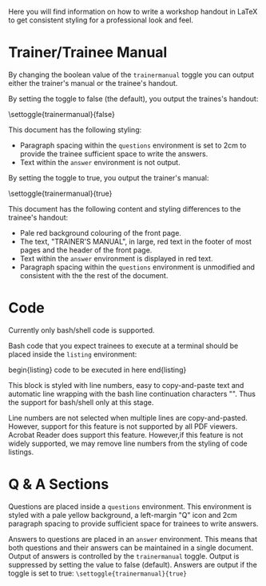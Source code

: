 Here you will find information on how to write a workshop handout in LaTeX to
get consistent styling for a professional look and feel.

Trainer/Trainee Manual
======================
By changing the boolean value of the ```trainermanual``` toggle you can output
either the trainer's manual or the trainee's handout.

By setting the toggle to false (the default), you output the traines's handout:

\settoggle{trainermanual}{false}

This document has the following styling:
* Paragraph spacing within the ```questions``` environment is set to 2cm to
  provide the trainee sufficient space to write the answers.
* Text within the ```answer``` environment is not output. 

By setting the toggle to true, you output the trainer's manual:

\settoggle{trainermanual}{true}

This document has the following content and styling differences to the
trainee's handout:
* Pale red background colouring of the front page.
* The text, "TRAINER'S MANUAL", in large, red text in the footer of most pages
  and the header of the front page.
* Text within the ```answer``` environment is displayed in red text.
* Paragraph spacing within the ```questions``` environment is unmodified and 
  consistent with the the rest of the document.

Code
====
Currently only bash/shell code is supported.

Bash code that you expect trainees to execute at a terminal should be placed
inside the ```listing``` environment:

begin{listing}
code to be executed in here
end{listing}

This block is styled with line numbers, easy to copy-and-paste text and
automatic line wrapping with the bash line continuation characters "\". Thus
the support for bash/shell only at this stage.

Line numbers are not selected when multiple lines are copy-and-pasted. However,
support for this feature is not supported by all PDF viewers. Acrobat Reader
does support this feature. However,if this feature is not widely supported, we
may remove line numbers from the styling of code listings.

Q & A Sections
==============
Questions are placed inside a ```questions``` environment. This environment is
styled with a pale yellow background, a left-margin "Q" icon and 2cm paragraph
spacing to provide sufficient space for trainees to write answers.

Answers to questions are placed in an ```answer``` environment. This means that
both questions and their answers can be maintained in a single document. Output
of answers is controlled by the ```trainermanual``` toggle. Output is suppressed
by setting the value to false (default). Answers are output if the toggle is
set to true:
```\settoggle{trainermanual}{true}```


